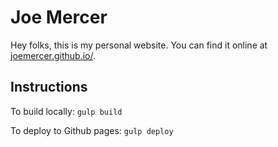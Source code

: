 # Joe Mercer

Hey folks, this is my personal website. You can find it online at [joemercer.github.io/](http://joemercer.github.io/).

## Instructions

To build locally: `gulp build`

To deploy to Github pages: `gulp deploy`